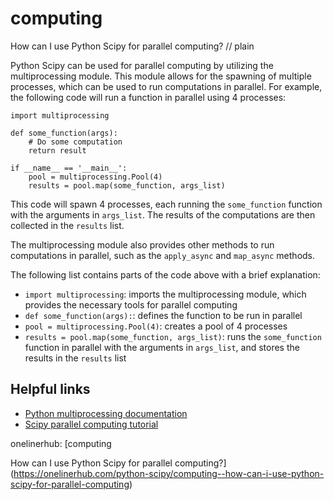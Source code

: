 # computing

How can I use Python Scipy for parallel computing?
// plain

Python Scipy can be used for parallel computing by utilizing the multiprocessing module. This module allows for the spawning of multiple processes, which can be used to run computations in parallel. For example, the following code will run a function in parallel using 4 processes:

```
import multiprocessing

def some_function(args):
    # Do some computation
    return result

if __name__ == '__main__':
    pool = multiprocessing.Pool(4)
    results = pool.map(some_function, args_list)
```

This code will spawn 4 processes, each running the `some_function` function with the arguments in `args_list`. The results of the computations are then collected in the `results` list.

The multiprocessing module also provides other methods to run computations in parallel, such as the `apply_async` and `map_async` methods.

The following list contains parts of the code above with a brief explanation:
- `import multiprocessing`: imports the multiprocessing module, which provides the necessary tools for parallel computing
- `def some_function(args):`: defines the function to be run in parallel
- `pool = multiprocessing.Pool(4)`: creates a pool of 4 processes
- `results = pool.map(some_function, args_list)`: runs the `some_function` function in parallel with the arguments in `args_list`, and stores the results in the `results` list

## Helpful links
- [Python multiprocessing documentation](https://docs.python.org/3/library/multiprocessing.html)
- [Scipy parallel computing tutorial](https://scipy-lectures.org/advanced/parallel_computing/index.html)

onelinerhub: [computing

How can I use Python Scipy for parallel computing?](https://onelinerhub.com/python-scipy/computing--how-can-i-use-python-scipy-for-parallel-computing)
